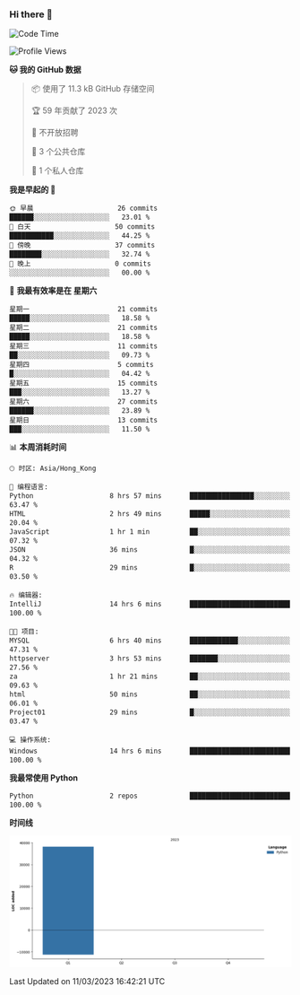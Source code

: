 ### Hi there 👋

<!--
**Mrzqd/Mrzqd** is a ✨ _special_ ✨ repository because its `README.md` (this file) appears on your GitHub profile.

Here are some ideas to get you started:

- 🔭 I’m currently working on ...
- 🌱 I’m currently learning ...
- 👯 I’m looking to collaborate on ...
- 🤔 I’m looking for help with ...
- 💬 Ask me about ...
- 📫 How to reach me: ...
- 😄 Pronouns: ...
- ⚡ Fun fact: ...
-->
<!--START_SECTION:waka-->
![Code Time](http://img.shields.io/badge/Code%20Time-49%20hrs%2036%20mins-blue)

![Profile Views](http://img.shields.io/badge/%E4%B8%AA%E4%BA%BA%E8%B5%84%E6%96%99%E8%A7%82%E7%9C%8B%E6%AC%A1%E6%95%B0-8-blue)

**🐱 我的 GitHub 数据** 

> 📦  使用了 11.3 kB GitHub 存储空间 
 > 
> 🏆 59 年贡献了 2023 次
 > 
> 🚫 不开放招聘
 > 
> 📜 3 个公共仓库 
 > 
> 🔑 1 个私人仓库 
 > 
**我是早起的 🐤** 

```text
🌞 早晨                     26 commits          ██████░░░░░░░░░░░░░░░░░░░   23.01 % 
🌆 白天                     50 commits          ███████████░░░░░░░░░░░░░░   44.25 % 
🌃 傍晚                     37 commits          ████████░░░░░░░░░░░░░░░░░   32.74 % 
🌙 晚上                     0 commits           ░░░░░░░░░░░░░░░░░░░░░░░░░   00.00 % 
```
📅 **我最有效率是在 星期六** 

```text
星期一                      21 commits          █████░░░░░░░░░░░░░░░░░░░░   18.58 % 
星期二                      21 commits          █████░░░░░░░░░░░░░░░░░░░░   18.58 % 
星期三                      11 commits          ██░░░░░░░░░░░░░░░░░░░░░░░   09.73 % 
星期四                      5 commits           █░░░░░░░░░░░░░░░░░░░░░░░░   04.42 % 
星期五                      15 commits          ███░░░░░░░░░░░░░░░░░░░░░░   13.27 % 
星期六                      27 commits          ██████░░░░░░░░░░░░░░░░░░░   23.89 % 
星期日                      13 commits          ███░░░░░░░░░░░░░░░░░░░░░░   11.50 % 
```


📊 **本周消耗时间** 

```text
🕑︎ 时区: Asia/Hong_Kong

💬 编程语言: 
Python                   8 hrs 57 mins       ████████████████░░░░░░░░░   63.47 % 
HTML                     2 hrs 49 mins       █████░░░░░░░░░░░░░░░░░░░░   20.04 % 
JavaScript               1 hr 1 min          ██░░░░░░░░░░░░░░░░░░░░░░░   07.32 % 
JSON                     36 mins             █░░░░░░░░░░░░░░░░░░░░░░░░   04.32 % 
R                        29 mins             █░░░░░░░░░░░░░░░░░░░░░░░░   03.50 % 

🔥 编辑器: 
IntelliJ                 14 hrs 6 mins       █████████████████████████   100.00 % 

🐱‍💻 项目: 
MYSQL                    6 hrs 40 mins       ████████████░░░░░░░░░░░░░   47.31 % 
httpserver               3 hrs 53 mins       ███████░░░░░░░░░░░░░░░░░░   27.56 % 
za                       1 hr 21 mins        ██░░░░░░░░░░░░░░░░░░░░░░░   09.63 % 
html                     50 mins             ██░░░░░░░░░░░░░░░░░░░░░░░   06.01 % 
Project01                29 mins             █░░░░░░░░░░░░░░░░░░░░░░░░   03.47 % 

💻 操作系统: 
Windows                  14 hrs 6 mins       █████████████████████████   100.00 % 
```

**我最常使用 Python** 

```text
Python                   2 repos             █████████████████████████   100.00 % 
```



**时间线**

![Lines of Code chart](https://raw.githubusercontent.com/Mrzqd/Mrzqd/main/assets/bar_graph.png)


 Last Updated on 11/03/2023 16:42:21 UTC
<!--END_SECTION:waka-->
